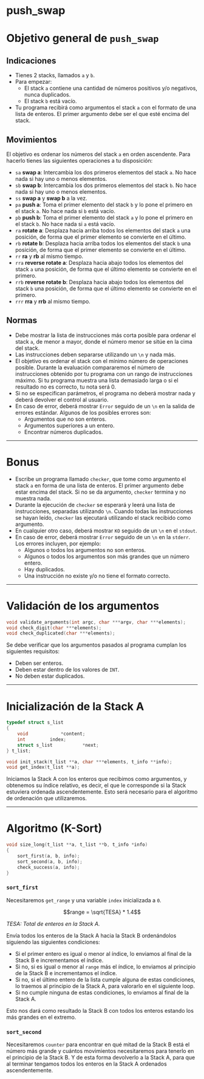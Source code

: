 # push_swap

# Objetivo general de `push_swap`

## Indicaciones

- Tienes 2 stacks, llamados `a` y `b`.
- Para empezar:
  - El stack `a` contiene una cantidad de números positivos y/o negativos, nunca duplicados.
  - El stack `b` está vacío.
- Tu programa recibirá como argumentos el stack `a` con el formato de una lista de enteros. El primer argumento debe ser el que esté encima del stack.

## Movimientos

El objetivo es ordenar los números del stack `a` en orden ascendente. Para hacerlo tienes las siguientes operaciones a tu disposición:

- `sa` **swap a**: Intercambia los dos primeros elementos del stack `a`. No hace nada si hay uno o menos elementos.
- `sb` **swap b**: Intercambia los dos primeros elementos del stack `b`. No hace nada si hay uno o menos elementos.
- `ss` **swap a** y **swap b** a la vez.
- `pa` **push a**: Toma el primer elemento del stack `b` y lo pone el primero en el stack `a`. No hace nada si `b` está vacío.
- `pb` **push b**: Toma el primer elemento del stack `a` y lo pone el primero en el stack `b`. No hace nada si `a` está vacío.
- `ra` **rotate a**: Desplaza hacia arriba todos los elementos del stack `a` una posición, de forma que el primer elemento se convierte en el último.
- `rb` **rotate b**: Desplaza hacia arriba todos los elementos del stack `b` una posición, de forma que el primer elemento se convierte en el último.
- `rr` **ra** y **rb** al mismo tiempo.
- `rra` **reverse rotate a**: Desplaza hacia abajo todos los elementos del stack `a` una posición, de forma que el último elemento se convierte en el primero.
- `rrb` **reverse rotate b**: Desplaza hacia abajo todos los elementos del stack `b` una posición, de forma que el último elemento se convierte en el primero.
- `rrr` **rra** y **rrb** al mismo tiempo.

## Normas

- Debe mostrar la lista de instrucciones más corta posible para ordenar el stack `a`, de menor a mayor, donde el número menor se sitúe en la cima del stack.
- Las instrucciones deben separarse utilizando un `\n` y nada más.
- El objetivo es ordenar el stack con el mínimo número de operaciones posible. Durante la evaluación compararemos el número de instrucciones obtenido por tu programa con un rango de instrucciones máximo. Si tu programa muestra una lista demasiado larga o si el resultado no es correcto, tu nota será 0.
- Si no se especifican parámetros, el programa no deberá mostrar nada y deberá devolver el control al usuario.
- En caso de error, deberá mostrar `Error` seguido de un `\n` en la salida de errores estándar. Algunos de los posibles errores son:
  - Argumentos que no son enteros.
  - Argumentos superiores a un entero.
  - Encontrar números duplicados.

---

# **Bonus**

- Escribe un programa llamado `checker`, que tome como argumento el stack `a` en forma de una lista de enteros. El primer argumento debe estar encima del stack. Si no se da argumento, `checker` termina y no muestra nada.
- Durante la ejecución de `checker` se esperará y leerá una lista de instrucciones, separadas utilizando `\n`. Cuando todas las instrucciones se hayan leído, `checker` las ejecutará utilizando el stack recibido como argumento.
- En cualquier otro caso, deberá mostrar `KO` seguido de un `\n` en el `stdout`.
- En caso de error, deberá mostrar `Error` seguido de un `\n` en la `stderr`. Los errores incluyen, por ejemplo:
  - Algunos o todos los argumentos no son enteros.
  - Algunos o todos los argumentos son más grandes que un número entero.
  - Hay duplicados.
  - Una instrucción no existe y/o no tiene el formato correcto.

---

# Validación de los argumentos

```c
void validate_arguments(int argc, char ***argv, char ***elements);
void check_digit(char ***elements);
void check_duplicated(char ***elements);
```

Se debe verificar que los argumentos pasados al programa cumplan los siguientes requisitos:

- Deben ser enteros.
- Deben estar dentro de los valores de `INT`.
- No deben estar duplicados.

---

# Inicialización de la Stack A

```c
typedef struct s_list
{
	void			*content;
	int			index;
	struct s_list           *next;
} t_list;

void init_stack(t_list **a, char ***elements, t_info **info);
void get_index(t_list **a);
```

Iniciamos la Stack A con los enteros que recibimos como argumentos, y obtenemos su índice relativo, es decir, el que le corresponde si la Stack estuviera ordenada ascendentemente. Esto será necesario para el algoritmo de ordenación que utilizaremos.

---

# Algoritmo (K-Sort)

```c
void size_long(t_list **a, t_list **b, t_info *info)
{
	sort_first(a, b, info);
	sort_second(a, b, info);
	check_success(a, info);
}
```

### `sort_first`

Necesitaremos `get_range` y una variable `index` inicializada a `0`.

$$range = \sqrt{TESA} * 1.4$$

*TESA: Total de enteros en la Stack A.*

Envía todos los enteros de la Stack A hacia la Stack B ordenándolos siguiendo las siguientes condiciones:

- Si el primer entero es igual o menor al índice, lo enviamos al final de la Stack B e incrementamos el índice.
- Si no, si es igual o menor al `range` más el índice, lo enviamos al principio de la Stack B e incrementamos el índice.
- Si no, si el último entero de la lista cumple alguna de estas condiciones, lo traemos al principio de la Stack A, para valorarlo en el siguiente loop.
- Si no cumple ninguna de estas condiciones, lo enviamos al final de la Stack A.

Esto nos dará como resultado la Stack B con todos los enteros estando los más grandes en el extremo.

### `sort_second`

Necesitaremos `counter` para encontrar en qué mitad de la Stack B está el número más grande y cuántos movimientos necesitaremos para tenerlo en el principio de la Stack B. Y de esta forma devolverlo a la Stack A, para que al terminar tengamos todos los enteros en la Stack A ordenados ascendentemente.


